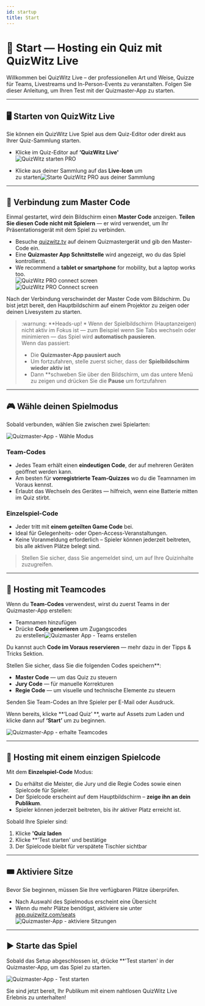 ```yaml
---
id: startup
title: Start
---
```


# 🚀 Start — Hosting ein Quiz mit QuizWitz Live

Willkommen bei QuizWitz Live – der professionellen Art und Weise, Quizze für Teams, Livestreams und In-Person-Events zu veranstalten. Folgen Sie dieser Anleitung, um Ihren Test mit der Quizmaster-App zu starten.

---

## 🖥️ Starten von QuizWitz Live

Sie können ein QuizWitz Live Spiel aus dem Quiz-Editor oder direkt aus Ihrer Quiz-Sammlung starten.

- Klicke im Quiz-Editor auf **‘QuizWitz Live'**\
  ![QuizWitz starten PRO](/images/start-quizwitz-pro.png)

- Klicke aus deiner Sammlung auf das **Live-Icon** um\
  zu starten![Starte QuizWitz PRO aus deiner Sammlung](/images/start-quizwitz-live.png)

---

## 🔐 Verbindung zum Master Code

Einmal gestartet, wird dein Bildschirm einen **Master Code** anzeigen. **Teilen Sie diesen Code nicht mit Spielern** — er wird verwendet, um Ihr Präsentationsgerät mit dem Spiel zu verbinden.

- Besuche [quizwitz.tv](https://quizwitz.tv) auf deinem Quizmastergerät und gib den Master-Code ein.
- Eine **Quizmaster App Schnittstelle** wird angezeigt, wo du das Spiel kontrollierst.
- We recommend a **tablet or smartphone** for mobility, but a laptop works too.\
  ![QuizWitz PRO connect screen](/images/quizwitz-pro-connect-token.png)\
  ![QuizWitz PRO Connect screen](/images/quizwitz-pro-connect-token.png)

Nach der Verbindung verschwindet der Master Code vom Bildschirm. Du bist jetzt bereit, den Hauptbildschirm auf einem Projektor zu zeigen oder deinen Livesystem zu starten.

> :warnung: \*\*Heads-up! \* Wenn der Spielbildschirm (Hauptanzeigen) nicht aktiv im Fokus ist — zum Beispiel wenn Sie Tabs wechseln oder minimieren — das Spiel wird **automatisch pausieren**.\
> Wenn das passiert:
>
> - Die **Quizmaster-App pausiert auch**
> - Um fortzufahren, stelle zuerst sicher, dass der **Spielbildschirm wieder aktiv ist**
> - Dann \*\*schweben Sie über den Bildschirm, um das untere Menü zu zeigen und drücken Sie die **Pause** um fortzufahren

---

## 🎮 Wähle deinen Spielmodus

Sobald verbunden, wählen Sie zwischen zwei Spielarten:

![Quizmaster-App - Wähle Modus](/images/quizmaster-app-select-mode.png)

### Team-Codes

- Jedes Team erhält einen **eindeutigen Code**, der auf mehreren Geräten geöffnet werden kann.
- Am besten für **vorregistrierte Team-Quizzes** wo du die Teamnamen im Voraus kennst.
- Erlaubt das Wechseln des Gerätes — hilfreich, wenn eine Batterie mitten im Quiz stirbt.

### Einzelspiel-Code

- Jeder tritt mit **einem geteilten Game Code** bei.
- Ideal für Gelegenheits- oder Open-Access-Veranstaltungen.
- Keine Voranmeldung erforderlich – Spieler können jederzeit beitreten, bis alle aktiven Plätze belegt sind.

> Stellen Sie sicher, dass Sie angemeldet sind, um auf Ihre Quizinhalte zuzugreifen.

---

## 👥 Hosting mit Teamcodes

Wenn du **Team-Codes** verwendest, wirst du zuerst Teams in der Quizmaster-App erstellen:

- Teamnamen hinzufügen
- Drücke **Code generieren** um Zugangscodes\
  zu erstellen![Quizmaster App - Teams erstellen](/images/quizmaster-app-create-teams.png)

Du kannst auch **Code im Voraus reservieren** — mehr dazu in der Tipps & Tricks Sektion.

Stellen Sie sicher, dass Sie die folgenden Codes speichern\*\*:

- **Master Code** — um das Quiz zu steuern
- **Jury Code** — für manuelle Korrekturen
- **Regie Code** — um visuelle und technische Elemente zu steuern

Senden Sie Team-Codes an Ihre Spieler per E-Mail oder Ausdruck.

Wenn bereits, klicke \*\*‘Load Quiz’ \*\*, warte auf Assets zum Laden und klicke dann auf **‘Start’** um zu beginnen.

![Quizmaster-App - erhalte Teamcodes](/images/quizmaster-app-create-teams2.png)

---

## 👤 Hosting mit einem einzigen Spielcode

Mit dem **Einzelspiel-Code** Modus:

- Du erhältst die Meister, die Jury und die Regie Codes sowie einen Spielcode für Spieler.
- Der Spielcode erscheint auf dem Hauptbildschirm – **zeige ihn an dein Publikum**.
- Spieler können jederzeit beitreten, bis ihr aktiver Platz erreicht ist.

Sobald Ihre Spieler sind:

1. Klicke **'Quiz laden**
2. Klicke \*\*'Test starten' und bestätige
3. Der Spielcode bleibt für verspätete Tischler sichtbar

---

## 🎟️ Aktiviere Sitze

Bevor Sie beginnen, müssen Sie Ihre verfügbaren Plätze überprüfen.

- Nach Auswahl des Spielmodus erscheint eine Übersicht
- Wenn du mehr Plätze benötigst, aktiviere sie unter [app.quizwitz.com/seats](https://app.quizwitz.com/seats)\
  ![Quizmaster-App - aktiviere Sitzungen](/images/quizmaster-app-seats.png)

---

## ▶️ Starte das Spiel

Sobald das Setup abgeschlossen ist, drücke \*\*'Test starten' in der Quizmaster-App, um das Spiel zu starten.

![Quizmaster-App - Test starten](/images/quizmaster-app-start-quiz.png)

Sie sind jetzt bereit, Ihr Publikum mit einem nahtlosen QuizWitz Live Erlebnis zu unterhalten!
